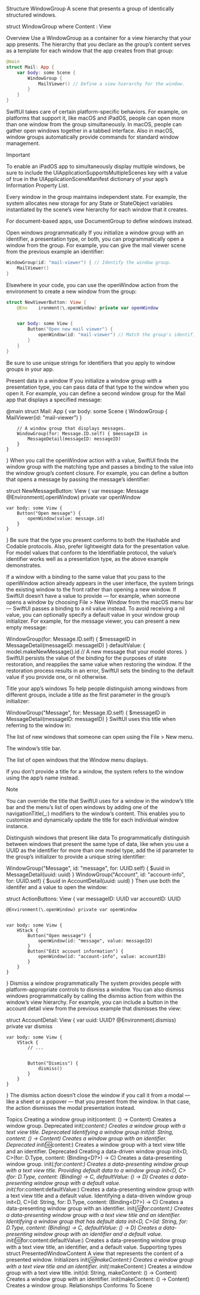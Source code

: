 Structure
WindowGroup
A scene that presents a group of identically structured windows.

struct WindowGroup<Content> where Content : View

Overview
Use a WindowGroup as a container for a view hierarchy that your app presents. The hierarchy that you declare as the group’s content serves as a template for each window that the app creates from that group:
```swift
@main
struct Mail: App {
    var body: some Scene {
        WindowGroup {
            MailViewer() // Define a view hierarchy for the window.
        }
    }
}
```
SwiftUI takes care of certain platform-specific behaviors. For example, on platforms that support it, like macOS and iPadOS, people can open more than one window from the group simultaneously. In macOS, people can gather open windows together in a tabbed interface. Also in macOS, window groups automatically provide commands for standard window management.

Important

To enable an iPadOS app to simultaneously display multiple windows, be sure to include the UIApplicationSupportsMultipleScenes key with a value of true in the UIApplicationSceneManifest dictionary of your app’s Information Property List.

Every window in the group maintains independent state. For example, the system allocates new storage for any State or StateObject variables instantiated by the scene’s view hierarchy for each window that it creates.

For document-based apps, use DocumentGroup to define windows instead.

Open windows programmatically
If you initialize a window group with an identifier, a presentation type, or both, you can programmatically open a window from the group. For example, you can give the mail viewer scene from the previous example an identifier:
```swift
WindowGroup(id: "mail-viewer") { // Identify the window group.
    MailViewer()
}
```
Elsewhere in your code, you can use the openWindow action from the environment to create a new window from the group:
```swift
struct NewViewerButton: View {
    @Env    ironment(\.openWindow) private var openWindow


    var body: some View {
        Button("Open new mail viewer") {
            openWindow(id: "mail-viewer") // Match the group's identifier.
        }
    }
}
```
Be sure to use unique strings for identifiers that you apply to window groups in your app.

Present data in a window
If you initialize a window group with a presentation type, you can pass data of that type to the window when you open it. For example, you can define a second window group for the Mail app that displays a specified message:

@main
struct Mail: App {
    var body: some Scene {
        WindowGroup {
            MailViewer(id: "mail-viewer")
        }


        // A window group that displays messages.
        WindowGroup(for: Message.ID.self) { $messageID in
            MessageDetail(messageID: messageID)
        }
    }
}
When you call the openWindow action with a value, SwiftUI finds the window group with the matching type and passes a binding to the value into the window group’s content closure. For example, you can define a button that opens a message by passing the message’s identifier:

struct NewMessageButton: View {
    var message: Message
    @Environment(\.openWindow) private var openWindow


    var body: some View {
        Button("Open message") {
            openWindow(value: message.id)
        }
    }
}
Be sure that the type you present conforms to both the Hashable and Codable protocols. Also, prefer lightweight data for the presentation value. For model values that conform to the Identifiable protocol, the value’s identifier works well as a presentation type, as the above example demonstrates.

If a window with a binding to the same value that you pass to the openWindow action already appears in the user interface, the system brings the existing window to the front rather than opening a new window. If SwiftUI doesn’t have a value to provide — for example, when someone opens a window by choosing File > New Window from the macOS menu bar — SwiftUI passes a binding to a nil value instead. To avoid receiving a nil value, you can optionally specify a default value in your window group initializer. For example, for the message viewer, you can present a new empty message:

WindowGroup(for: Message.ID.self) { $messageID in
    MessageDetail(messageID: messageID)
} defaultValue: {
    model.makeNewMessage().id // A new message that your model stores.
}
SwiftUI persists the value of the binding for the purposes of state restoration, and reapplies the same value when restoring the window. If the restoration process results in an error, SwiftUI sets the binding to the default value if you provide one, or nil otherwise.

Title your app’s windows
To help people distinguish among windows from different groups, include a title as the first parameter in the group’s initializer:

WindowGroup("Message", for: Message.ID.self) { $messageID in
    MessageDetail(messageID: messageID)
}
SwiftUI uses this title when referring to the window in:

The list of new windows that someone can open using the File > New menu.

The window’s title bar.

The list of open windows that the Window menu displays.

If you don’t provide a title for a window, the system refers to the window using the app’s name instead.

Note

You can override the title that SwiftUI uses for a window in the window’s title bar and the menu’s list of open windows by adding one of the navigationTitle(_:) modifiers to the window’s content. This enables you to customize and dynamically update the title for each individual window instance.

Distinguish windows that present like data
To programmatically distinguish between windows that present the same type of data, like when you use a UUID as the identifier for more than one model type, add the id parameter to the group’s initializer to provide a unique string identifier:

WindowGroup("Message", id: "message", for: UUID.self) { $uuid in
    MessageDetail(uuid: uuid)
}
WindowGroup("Account", id: "account-info", for: UUID.self) { $uuid in
    AccountDetail(uuid: uuid)
}
Then use both the identifer and a value to open the window:

struct ActionButtons: View {
    var messageID: UUID
    var accountID: UUID


    @Environment(\.openWindow) private var openWindow


    var body: some View {
        HStack {
            Button("Open message") {
                openWindow(id: "message", value: messageID)
            }
            Button("Edit account information") {
                openWindow(id: "account-info", value: accountID)
            }
        }
    }
}
Dismiss a window programmatically
The system provides people with platform-appropriate controls to dismiss a window. You can also dismiss windows programmatically by calling the dismiss action from within the window’s view hierarchy. For example, you can include a button in the account detail view from the previous example that dismisses the view:

struct AccountDetail: View {
    var uuid: UUID?
    @Environment(\.dismiss) private var dismiss


    var body: some View {
        VStack {
            // ...


            Button("Dismiss") {
                dismiss()
            }
        }
    }
}
The dismiss action doesn’t close the window if you call it from a modal — like a sheet or a popover — that you present from the window. In that case, the action dismisses the modal presentation instead.

Topics
Creating a window group
init(content: () -> Content)
Creates a window group.
Deprecated
init(_:content:)
Creates a window group with a text view title.
Deprecated
Identifying a window group
init(id: String, content: () -> Content)
Creates a window group with an identifier.
Deprecated
init(_:id:content:)
Creates a window group with a text view title and an identifier.
Deprecated
Creating a data-driven window group
init<D, C>(for: D.Type, content: (Binding<D?>) -> C)
Creates a data-presenting window group.
init(_:for:content:)
Creates a data-presenting window group with a text view title.
Providing default data to a window group
init<D, C>(for: D.Type, content: (Binding<D>) -> C, defaultValue: () -> D)
Creates a data-presenting window group with a default value.
init(_:for:content:defaultValue:)
Creates a data-presenting window group with a text view title and a default value.
Identifying a data-driven window group
init<D, C>(id: String, for: D.Type, content: (Binding<D?>) -> C)
Creates a data-presenting window group with an identifier.
init(_:id:for:content:)
Creates a data-presenting window group with a text view title and an identifier.
Identifying a window group that has default data
init<D, C>(id: String, for: D.Type, content: (Binding<D>) -> C, defaultValue: () -> D)
Creates a data-presenting window group with an identifier and a default value.
init(_:id:for:content:defaultValue:)
Creates a data-presenting window group with a text view title, an identifier, and a default value.
Supporting types
struct PresentedWindowContent
A view that represents the content of a presented window.
Initializers
init(_:id:makeContent:)
Creates a window group with a text view title and an identifier.
init(_:makeContent:)
Creates a window group with a text view title.
init(id: String, makeContent: () -> Content)
Creates a window group with an identifier.
init(makeContent: () -> Content)
Creates a window group.
Relationships
Conforms To
Scene